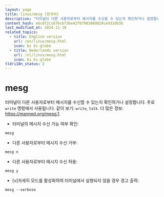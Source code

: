 ```yaml
---
layout: page
title: linux/mesg (한국어)
description: "터미널이 다른 사용자로부터 메시지를 수신할 수 있는지 확인하거나 설정합니다. 주로 `write` 명령에서 사용됩니다."
content_hash: e6c072c167bcb73be42f07903809829ce931db36
last_modified_at: 2024-11-10
related_topics:
  - title: English version
    url: /en/linux/mesg.html
    icon: bi bi-globe
  - title: Nederlands version
    url: /nl/linux/mesg.html
    icon: bi bi-globe
tldri18n_status: 2
---
```

# mesg

터미널이 다른 사용자로부터 메시지를 수신할 수 있는지 확인하거나 설정합니다. 주로 `write` 명령에서 사용됩니다.
같이 보기: `write`, `talk`.
더 많은 정보: <https://manned.org/mesg.1>.

- 터미널의 메시지 수신 가능 여부 확인:

`mesg`

- 다른 사용자로부터 메시지 수신 거부:

`mesg n`

- 다른 사용자로부터 메시지 수신 허용:

`mesg y`

- [v]자세히 모드를 활성화하여 터미널에서 실행되지 않을 경우 경고 출력:

`mesg --verbose`
